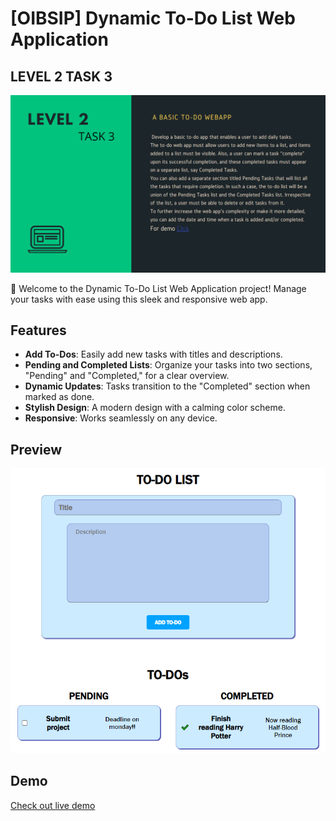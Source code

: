 # [OIBSIP] Dynamic To-Do List Web Application
## LEVEL 2 TASK 3

![](./images/Task-description.png)

🚀 Welcome to the Dynamic To-Do List Web Application project! Manage your tasks with ease using this sleek and responsive web app.

## Features

- **Add To-Dos**: Easily add new tasks with titles and descriptions.
- **Pending and Completed Lists**: Organize your tasks into two sections, "Pending" and "Completed," for a clear overview.
- **Dynamic Updates**: Tasks transition to the "Completed" section when marked as done.
- **Stylish Design**: A modern design with a calming color scheme.
- **Responsive**: Works seamlessly on any device.

## Preview

![](./images/Output.png)

## Demo
[Check out live demo ](https://github.com/PavanBhat007/OIBSIP)
